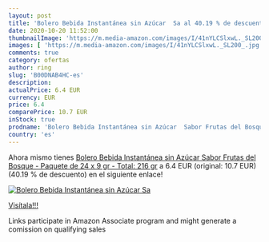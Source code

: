 ```yaml
---
layout: post
title: 'Bolero Bebida Instantánea sin Azúcar  Sa al 40.19 % de descuento'
date: 2020-10-20 11:52:00
thumbnailImage: 'https://m.media-amazon.com/images/I/41nYLCSlxwL._SL200_.jpg'
images: [ 'https://m.media-amazon.com/images/I/41nYLCSlxwL._SL200_.jpg' ]
comments: true
category: ofertas
author: ring
slug: 'B00DNAB4HC-es'
description:
actualPrice: 6.4 EUR
currency: EUR
price: 6.4
comparePrice: 10.7 EUR
inStock: true
prodname: 'Bolero Bebida Instantánea sin Azúcar  Sabor Frutas del Bosque - Paquete de 24 x 9 gr - Total: 216 gr'
country: 'es'
---
```


Ahora mismo tienes [Bolero Bebida Instantánea sin Azúcar  Sabor Frutas del Bosque - Paquete de 24 x 9 gr - Total: 216 gr](https://www.amazon.es/dp/B00DNAB4HC/?tag=tolees-21) a 6.4 EUR (original: 10.7 EUR) (40.19 %  de descuento) en el siguiente enlace!

[![Bolero Bebida Instantánea sin Azúcar  Sa](https://m.media-amazon.com/images/I/41nYLCSlxwL._SL200_.jpg)](https://www.amazon.es/dp/B00DNAB4HC/?tag=tolees-21)

[Visítala!!!](https://www.amazon.es/dp/B00DNAB4HC/?tag=tolees-21)

Links participate in Amazon Associate program and might generate a comission on qualifying sales
